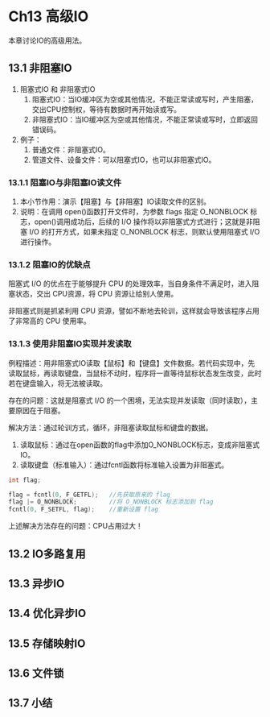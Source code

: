 # Ch13 高级IO

本章讨论IO的高级用法。

## 13.1 非阻塞IO

1. 阻塞式IO 和 非阻塞式IO
   1. 阻塞式IO：当IO缓冲区为空或其他情况，不能正常读或写时，产生阻塞，交出CPU控制权，等待有数据时再开始读或写。
   2. 非阻塞式IO：当IO缓冲区为空或其他情况，不能正常读或写时，立即返回错误码。
2. 例子：
   1. 普通文件：非阻塞式IO。
   2. 管道文件、设备文件：可以阻塞式IO，也可以非阻塞式IO。

### 13.1.1 阻塞IO与非阻塞IO读文件

1. 本小节作用：演示【阻塞】与【非阻塞】IO读取文件的区别。
2. 说明：在调用 open()函数打开文件时，为参数 flags 指定 O_NONBLOCK 标志，open()调用成功后，后续的 I/O 操作将以非阻塞式方式进行；这就是非阻塞 I/O 的打开方式，如果未指定 O_NONBLOCK 标志，则默认使用阻塞式 I/O 进行操作。

### 13.1.2 阻塞IO的优缺点

阻塞式 I/O 的优点在于能够提升 CPU 的处理效率，当自身条件不满足时，进入阻塞状态，交出 CPU资源，将 CPU 资源让给别人使用。

非阻塞式则是抓紧利用 CPU 资源，譬如不断地去轮训，这样就会导致该程序占用了非常高的 CPU 使用率。

### 13.1.3 使用非阻塞IO实现并发读取

例程描述：用非阻塞式IO读取【鼠标】和【键盘】文件数据。若代码实现中，先读取鼠标，再读取键盘，当鼠标不动时，程序将一直等待鼠标状态发生改变，此时若在键盘输入，将无法被读取。

存在的问题：这就是阻塞式 I/O 的一个困境，无法实现并发读取（同时读取），主要原因在于阻塞。

解决方法：通过轮训方式，循环，非阻塞读取鼠标和键盘的数据。
1. 读取鼠标：通过在open函数的flag中添加O_NONBLOCK标志，变成非阻塞式IO。
2. 读取键盘（标准输入）：通过fcntl函数将标准输入设置为非阻塞式。

```c
int flag;

flag = fcntl(0, F_GETFL);   //先获取原来的 flag
flag |= O_NONBLOCK;         //将 O_NONBLOCK 标志添加到 flag
fcntl(0, F_SETFL, flag);    //重新设置 flag
```

上述解决方法存在的问题：CPU占用过大！

## 13.2 IO多路复用

## 13.3 异步IO

## 13.4 优化异步IO

## 13.5 存储映射IO

## 13.6 文件锁

## 13.7 小结